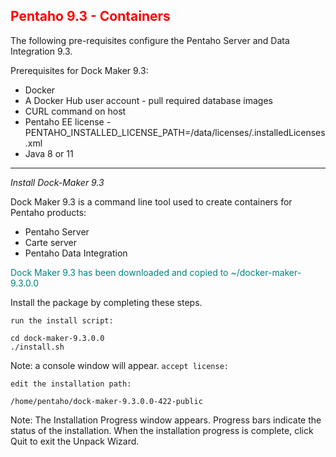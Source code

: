 ## <font color='red'>Pentaho 9.3 - Containers</font>  

The following pre-requisites configure the Pentaho Server and Data Integration 9.3.

Prerequisites for Dock Maker 9.3:
* Docker
* A Docker Hub user account - pull required database images
* CURL command on host
* Pentaho EE license - PENTAHO_INSTALLED_LICENSE_PATH=/data/licenses/.installedLicenses.xml
* Java 8 or 11


---

<em>Install Dock-Maker 9.3</em>  

Dock Maker 9.3 is a command line tool used to create containers for Pentaho products:
* Pentaho Server
* Carte server
* Pentaho Data Integration

<font color='teal'>Dock Maker 9.3 has been downloaded and copied to ~/docker-maker-9.3.0.0</font>

Install the package by completing these steps.

``run the install script:``
```
cd dock-maker-9.3.0.0
./install.sh
```
Note: a console window will appear.
``accept license:``

``edit the installation path:``
```
/home/pentaho/dock-maker-9.3.0.0-422-public
```
Note: The Installation Progress window appears. Progress bars indicate the status of the installation. When the 
installation progress is complete, click Quit to exit the Unpack Wizard.



